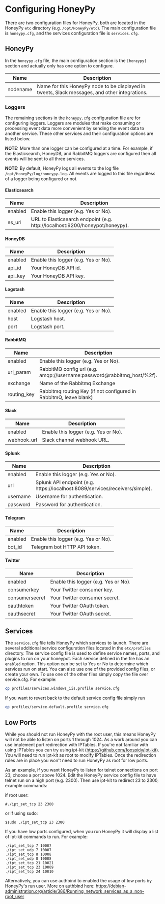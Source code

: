 # Configuring HoneyPy

There are two configuration files for HoneyPy, both are located in the HoneyPy `etc` directory (e.g. `/opt/HoneyPy/etc`). The main configuration file is `honeypy.cfg`, and the services configuration file is `services.cfg`.

## HoneyPy

In the `honeypy.cfg` file, the main configuration section is the `[honeypy]` section and actually only has one option to configure.

Name | Description
---------- | -------
nodename | Name for this HoneyPy node to be displayed in tweets, Slack messages, and other integrations.

### Loggers

The remaining sections in the `honeypy.cfg` configuration file are for configuring loggers. Loggers are modules that make consuming or processing event data more convenient by sending the event data to another service. These other services and their configuration options are listed below.

__NOTE:__ More than one logger can be configured at a time. For example, if the Elasticsearch, HoneyDB, and RabbitMQ loggers are configured then all events will be sent to all three services.

__NOTE:__ By default, HoneyPy logs all events to the log file `/opt/HoneyPy/log/honeypy.log`. All events are logged to this file regardless of a logger being configured or not.

#### Elasticsearch

Name | Description
---------- | -------
enabled | Enable this logger (e.g. Yes or No).
es_url | URL to Elasticsearch endpoint (e.g.  http://localhost:9200/honeypot/honeypy).

#### HoneyDB

Name | Description
---------- | -------
enabled | Enable this logger (e.g. Yes or No).
api_id | Your HoneyDB API id.
api_key | Your HoneyDB API key.

#### Logstash

Name | Description
---------- | -------
enabled | Enable this logger (e.g. Yes or No).
host | Logstash host.
port | Logstash port.

#### RabbitMQ

Name | Description
---------- | -------
enabled | Enable this logger (e.g. Yes or No). 
url_param | RabbitMQ config url (e.g. amqp://username:password@rabbitmq_host/%2f).
exchange | Name of the Rabbitmq Exchange
routing_key | Rabbitmq routing Key (if not configured in RabbitmQ, leave blank)

#### Slack

Name | Description
---------- | -------
enabled | Enable this logger (e.g. Yes or No).
webhook_url | Slack channel webhook URL.

#### Splunk

Name | Description
---------- | -------
enabled | Enable this logger (e.g. Yes or No).
url | Splunk API endpoint (e.g. https://localhost:8089/services/receivers/simple).
username | Username for authentication. 
password | Password for authentication.

#### Telegram

Name | Description
---------- | -------
enabled | Enable this logger (e.g. Yes or No).
bot_id | Telegram bot HTTP API token.

#### Twitter

Name | Description
---------- | -------
enabled | Enable this logger (e.g. Yes or No).
consumerkey | Your Twitter consumer key.
consumersecret | Your Twitter consumer secret.
oauthtoken | Your Twitter OAuth token.
oauthsecret | Your Twitter OAuth secret.

## Services

The `service.cfg` file tells HoneyPy which services to launch. There are several additional service configuration files located in the `etc/profiles` directory. The service config file is used to define service names, ports, and plugins to run on your honeypot. Each service defined in the file has an `enabled` option. This option can be set to Yes or No to determine which services run on start. You can also use one of the provided config files, or create your own. To use one of the other files simply copy the file over service.cfg. For example:

```bash
cp profiles/services.windows_iis.profile service.cfg
```

If you want to revert back to the default service config file simply run

```bash
cp profiles/service.default.profile service.cfg
```

## Low Ports

While you should not run HoneyPy with the root user, this means HoneyPy will not be able to listen on ports 1 through 1024. As a work around you can use implement port redirection with IPTables. If you're not familiar with using IPTables you can try using ipt-kit (https://github.com/foospidy/ipt-kit). You will need to run ipt-kit as root to modify IPTables. Once the redirection rules are in place you won't need to run HoneyPy as root for low ports.

As an example, if you want HoneyPy to listen for telnet connections on port 23, choose a port above 1024. Edit the HoneyPy service config file to have telnet run on a high port (e.g. 2300). Then use ipt-kit to redirect 23 to 2300, example commands:

if root user:

`#./ipt_set_tcp 23 2300`

or if using sudo:

`$sudo ./ipt_set_tcp 23 2300`

If you have low ports configured, when you run HoneyPy it will display a list of ipt-kit commands to run. For example:

```
./ipt_set_tcp 7 10007
./ipt_set_udp 7 10007
./ipt_set_tcp 8 10008
./ipt_set_udp 8 10008
./ipt_set_tcp 21 10021
./ipt_set_tcp 23 10009
./ipt_set_tcp 24 10010
```

Alternatively, you can use authbind to enabled the usage of low ports by HoneyPy's run user. More on authbind here:
https://debian-administration.org/article/386/Running_network_services_as_a_non-root_user
